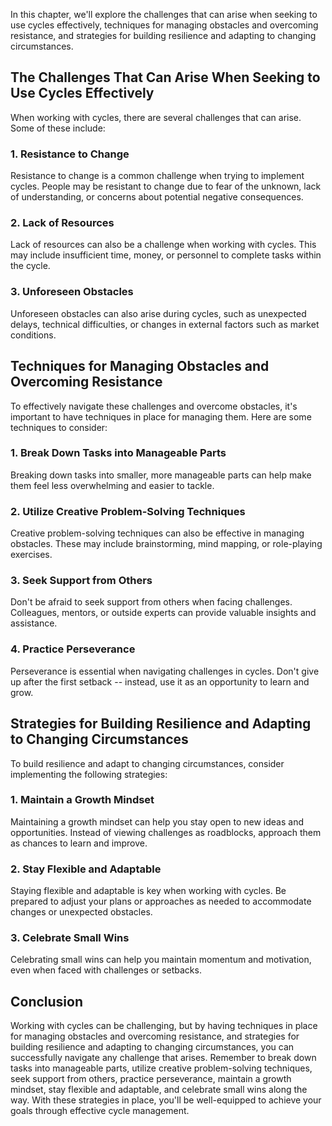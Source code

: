 
In this chapter, we'll explore the challenges that can arise when seeking to use cycles effectively, techniques for managing obstacles and overcoming resistance, and strategies for building resilience and adapting to changing circumstances.

The Challenges That Can Arise When Seeking to Use Cycles Effectively
--------------------------------------------------------------------

When working with cycles, there are several challenges that can arise. Some of these include:

### 1. Resistance to Change

Resistance to change is a common challenge when trying to implement cycles. People may be resistant to change due to fear of the unknown, lack of understanding, or concerns about potential negative consequences.

### 2. Lack of Resources

Lack of resources can also be a challenge when working with cycles. This may include insufficient time, money, or personnel to complete tasks within the cycle.

### 3. Unforeseen Obstacles

Unforeseen obstacles can also arise during cycles, such as unexpected delays, technical difficulties, or changes in external factors such as market conditions.

Techniques for Managing Obstacles and Overcoming Resistance
-----------------------------------------------------------

To effectively navigate these challenges and overcome obstacles, it's important to have techniques in place for managing them. Here are some techniques to consider:

### 1. Break Down Tasks into Manageable Parts

Breaking down tasks into smaller, more manageable parts can help make them feel less overwhelming and easier to tackle.

### 2. Utilize Creative Problem-Solving Techniques

Creative problem-solving techniques can also be effective in managing obstacles. These may include brainstorming, mind mapping, or role-playing exercises.

### 3. Seek Support from Others

Don't be afraid to seek support from others when facing challenges. Colleagues, mentors, or outside experts can provide valuable insights and assistance.

### 4. Practice Perseverance

Perseverance is essential when navigating challenges in cycles. Don't give up after the first setback -- instead, use it as an opportunity to learn and grow.

Strategies for Building Resilience and Adapting to Changing Circumstances
-------------------------------------------------------------------------

To build resilience and adapt to changing circumstances, consider implementing the following strategies:

### 1. Maintain a Growth Mindset

Maintaining a growth mindset can help you stay open to new ideas and opportunities. Instead of viewing challenges as roadblocks, approach them as chances to learn and improve.

### 2. Stay Flexible and Adaptable

Staying flexible and adaptable is key when working with cycles. Be prepared to adjust your plans or approaches as needed to accommodate changes or unexpected obstacles.

### 3. Celebrate Small Wins

Celebrating small wins can help you maintain momentum and motivation, even when faced with challenges or setbacks.

Conclusion
----------

Working with cycles can be challenging, but by having techniques in place for managing obstacles and overcoming resistance, and strategies for building resilience and adapting to changing circumstances, you can successfully navigate any challenge that arises. Remember to break down tasks into manageable parts, utilize creative problem-solving techniques, seek support from others, practice perseverance, maintain a growth mindset, stay flexible and adaptable, and celebrate small wins along the way. With these strategies in place, you'll be well-equipped to achieve your goals through effective cycle management.
